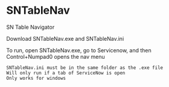 # SNTableNav
SN Table Navigator

Download SNTableNav.exe and SNTableNav.ini

To run, open SNTableNav.exe, go to Servicenow, and then Control+Numpad0 opens the nav menu

	SNTableNav.ini must be in the same folder as the .exe file
	Will only run if a tab of ServiceNow is open
	Only works for windows
